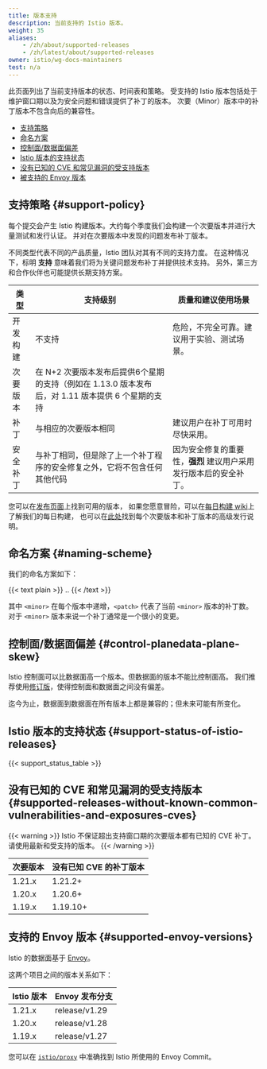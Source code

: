```yaml
---
title: 版本支持
description: 当前支持的 Istio 版本。
weight: 35
aliases:
    - /zh/about/supported-releases
    - /zh/latest/about/supported-releases
owner: istio/wg-docs-maintainers
test: n/a
---
```


此页面列出了当前支持版本的状态、时间表和策略。
受支持的 Istio 版本包括处于维护窗口期以及为安全问题和错误提供了补丁的版本。
次要（Minor）版本中的补丁版本不包含向后的兼容性。

- [支持策略](#support-policy)
- [命名方案](#naming-scheme)
- [控制面/数据面偏差](#control-planedata-plane-skew)
- [Istio 版本的支持状态](#support-status-of-istio-releases)
- [没有已知的 CVE 和常见漏洞的受支持版本](#supported-releases-without-known-common-vulnerabilities-and-exposures-cves)
- [被支持的 Envoy 版本](#supported-envoy-versions)

## 支持策略 {#support-policy}

每个提交会产生 Istio 构建版本。大约每个季度我们会构建一个次要版本并进行大量测试和发行认证。
并对在次要版本中发现的问题发布补丁版本。

不同类型代表不同的产品质量，Istio 团队对其有不同的支持力度。
在这种情况下，标明 **支持** 意味着我们将为关键问题发布补丁并提供技术支持。
另外，第三方和合作伙伴也可能提供长期支持方案。

|类型              | 支持级别                                                                                                         | 质量和建议使用场景
|------------------|-----------------------------------------------------------------------------------------------------------------------|----------------------------
|开发构建 | 不支持                                                                                                            | 危险，不完全可靠。建议用于实验、测试场景。
|次要版本     | 在 N+2 次要版本发布后提供6个星期的支持（例如在 1.13.0 版本发布后，对 1.11 版本提供 6 个星期的支持
|补丁             | 与相应的次要版本相同                                                                               | 建议用户在补丁可用时尽快采用。
|安全补丁    | 与补丁相同，但是除了上一个补丁程序的安全修复之外，它将不包含任何其他代码 | 因为安全修复的重要性，**强烈** 建议用户采用发行版本后的安全补丁。

您可以在[发布页面](https://github.com/istio/istio/releases)上找到可用的版本，
如果您愿意冒险，可以在[每日构建 wiki](https://github.com/istio/istio/wiki/Daily-builds)上了解我们的每日构建，
也可以在[此处](/zh/news)找到每个次要版本和补丁版本的高级发行说明。

## 命名方案 {#naming-scheme}

我们的命名方案如下：

{{< text plain >}}
<major>.<minor>.<patch>
{{< /text >}}

其中 `<minor>` 在每个版本中递增，`<patch>` 代表了当前 `<minor>` 版本的补丁数。
对于 `<minor>` 版本来说一个补丁通常是一个很小的变更。

## 控制面/数据面偏差 {#control-planedata-plane-skew}

Istio 控制面可以比数据面高一个版本。但数据面的版本不能比控制面高。
我们推荐使用[修订版](/zh/docs/setup/upgrade/canary/)，使得控制面和数据面之间没有偏差。

迄今为止，数据面到数据面在所有版本上都是兼容的；但未来可能有所变化。

## Istio 版本的支持状态 {#support-status-of-istio-releases}

{{< support_status_table >}}

## 没有已知的 CVE 和常见漏洞的受支持版本 {#supported-releases-without-known-common-vulnerabilities-and-exposures-cves}

{{< warning >}}
Istio 不保证超出支持窗口期的次要版本都有已知的 CVE 补丁。请使用最新和受支持的版本。
{{< /warning >}}

| 次要版本        | 没有已知 CVE 的补丁版本                                 |
| ---------------- | ---------------------------------------------------- |
| 1.21.x           | 1.21.2+                                              |
| 1.20.x           | 1.20.6+                                              |
| 1.19.x           | 1.19.10+                                             |

## 支持的 Envoy 版本 {#supported-envoy-versions}

Istio 的数据面基于 [Envoy](https://github.com/envoyproxy/envoy)。

这两个项目之间的版本关系如下：

| Istio 版本     | Envoy 发布分支        |
| ------------- | -------------------- |
| 1.21.x        | release/v1.29        |
| 1.20.x        | release/v1.28        |
| 1.19.x        | release/v1.27        |

您可以在 [`istio/proxy`](https://github.com/istio/proxy/blob/master/WORKSPACE#L38)
中准确找到 Istio 所使用的 Envoy Commit。
